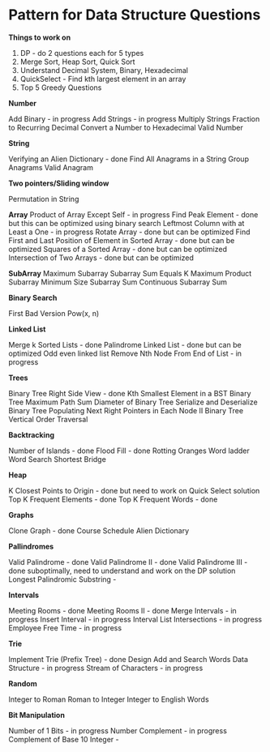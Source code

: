 # Pattern for Data Structure Questions

**Things to work on**

1. DP - do 2 questions each for 5 types
2. Merge Sort, Heap Sort, Quick Sort
3. Understand Decimal System, Binary, Hexadecimal
4. QuickSelect - Find kth largest element in an array
5. Top 5 Greedy Questions

**Number**

Add Binary - in progress
Add Strings - in progress
Multiply Strings
Fraction to Recurring Decimal
Convert a Number to Hexadecimal
Valid Number


**String**

Verifying an Alien Dictionary - done
Find All Anagrams in a String
Group Anagrams
Valid Anagram

**Two pointers/Sliding window**

Permutation in String

**Array**
Product of Array Except Self - in progress
Find Peak Element - done but this can be optimized using binary search
Leftmost Column with at Least a One - in progress
Rotate Array - done but can be optimized
Find First and Last Position of Element in Sorted Array - done but can be optimized
Squares of a Sorted Array - done but can be optimized
Intersection of Two Arrays - done but can be optimized

**SubArray**
Maximum Subarray
Subarray Sum Equals K
Maximum Product Subarray 
Minimum Size Subarray Sum
Continuous Subarray Sum

**Binary Search**

First Bad Version
Pow(x, n)

**Linked List**

Merge k Sorted Lists - done
Palindrome Linked List - done but can be optimized
Odd even linked list
Remove Nth Node From End of List - in progress

**Trees**

Binary Tree Right Side View - done
Kth Smallest Element in a BST
Binary Tree Maximum Path Sum
Diameter of Binary Tree
Serialize and Deserialize Binary Tree
Populating Next Right Pointers in Each Node II
Binary Tree Vertical Order Traversal

**Backtracking**

Number of Islands - done
Flood Fill - done
Rotting Oranges
Word ladder
Word Search
Shortest Bridge

**Heap**

K Closest Points to Origin - done but need to work on Quick Select solution
Top K Frequent Elements - done
Top K Frequent Words - done

**Graphs**

Clone Graph - done
Course Schedule 
Alien Dictionary

**Pallindromes**

Valid Palindrome - done
Valid Palindrome II - done
Valid Palindrome III - done suboptimally, need to understand and work on the DP solution
Longest Palindromic Substring - 

**Intervals**

Meeting Rooms - done
Meeting Rooms II - done
Merge Intervals - in progress
Insert Interval - in progress
Interval List Intersections - in progress
Employee Free Time - in progress

**Trie**

Implement Trie (Prefix Tree) - done
Design Add and Search Words Data Structure - in progress
Stream of Characters - in progress

**Random**

Integer to Roman
Roman to Integer
Integer to English Words

**Bit Manipulation**

Number of 1 Bits - in progress
Number Complement - in progress
Complement of Base 10 Integer -

